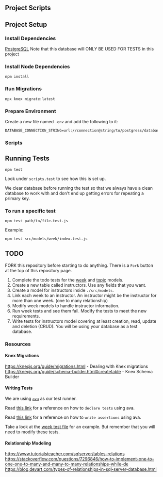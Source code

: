 ## Project Scripts

## Project Setup

### Install Dependencies
[PostgreSQL](https://www.postgresql.org/)
Note that this database will ONLY BE USED FOR TESTS in this project

### Install Node Dependencies
```
npm install
```

### Run Migrations
```
npx knex migrate:latest
```

### Prepare Environment
Create a new file named `.env` and add the following to it:
```
DATABASE_CONNECTION_STRING=url://connection@string/to/postgress/database
```

### Scripts

## Running Tests
```
npm test
```
Look under `scripts.test` to see how this is set up.

We clear database before running the test so that we always have a clean database to work with and don't end up getting errors for repeating a primary key.

### To run a specific test
```
npm test path/to/file.test.js
```

Example:
```
npm test src/models/week/index.test.js
```

## TODO

FORK this repository before starting to do anything. There is a `Fork` button at the top of this repository page.

1. Complete the todo tests for the [week](src/models/week/index.test.js) and [topic](src/models/topic/index.test.js) models.
2. Create a new table called instructors. Use any fields that you want.
3. Create a model for instructors inside `./src/models`.
4. Link each week to an instructor. An instructor might be the instructor for more than one week. (one to many relationship)
5. Modify week models to handle instructor information.
6. Run week tests and see them fail. Modify the tests to meet the new requirements.
7. Write tests for instructors model covering at least creation, read, update and deletion (CRUD). You will be using your database as a test database.

### Resources

#### Knex Migrations
https://knexjs.org/guide/migrations.html - Dealing with Knex migrations
https://knexjs.org/guide/schema-builder.html#createtable - Knex Schema Builder

#### Writing Tests
We are using [`ava`](https://github.com/avajs/ava) as our test runner.

Read [this link](https://github.com/avajs/ava/blob/main/docs/01-writing-tests.md) for a reference on how to `declare tests` using ava.

Read [this link](https://github.com/avajs/ava/blob/main/docs/03-assertions.md) for a reference on how to `write assertions` using ava.

Take a look at the [week test file](./src/models/week/index.test.js) for an example. But remember that you will need to modify these tests.

#### Relationship Modeling
https://www.tutorialsteacher.com/sqlserver/tables-relations
https://stackoverflow.com/questions/7296846/how-to-implement-one-to-one-one-to-many-and-many-to-many-relationships-while-de
https://blog.devart.com/types-of-relationships-in-sql-server-database.html
